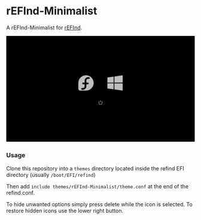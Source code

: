 # rEFInd-Minimalist

A rEFInd-Minimalist for [rEFInd](https://rodsbooks.com/refind/).

![Preview](preview.jpg)

### Usage

Clone this repository into a `themes` directory located inside the refind EFI directory
(usually `/boot/EFI/refind`)

Then add `include themes/rEFInd-Minimalist/theme.conf` at the end of the refind.conf.

To hide unwanted options simply press delete while the icon is selected.
To restore hidden icons use the lower right button.
